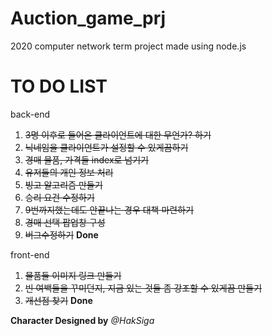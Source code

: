 # Auction_game_prj

2020 computer network term project made using node.js

# TO DO LIST
back-end

1. ~~3명 이후로 들어온 클라이언트에 대한 무언가? 하기~~
2. ~~닉네임을 클라이언트가 설정할 수 있게끔하기~~
3. ~~경매 물품, 가격들 index로 넘기기~~
4. ~~유저들의 개인 정보 처리~~
5. ~~빙고 알고리즘 만들기~~
6. ~~승리 요건 수정하기~~
7. ~~9번까지했는데도 안끝나는 경우 대책 마련하기~~
8. ~~경매 선택 팝업창 구성~~
9. ~~버그수정하기~~
**Done**

front-end

1. ~~물품들 이미지 링크 만들기~~
2. ~~빈 여백들을 꾸미던지, 지금 있는 것들 좀 강조할 수 있게끔 만들기~~
3. ~~개선점 찾기~~
**Done**

**Character Designed by** *@HakSiga*
